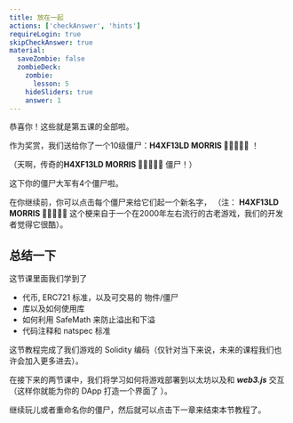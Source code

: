 ```yaml
---
title: 放在一起
actions: ['checkAnswer', 'hints']
requireLogin: true
skipCheckAnswer: true
material:
  saveZombie: false
  zombieDeck:
    zombie:
      lesson: 5
    hideSliders: true
    answer: 1
---
```


恭喜你！这些就是第五课的全部啦。

作为奖赏，我们送给你了一个10级僵尸：**H4XF13LD MORRIS 💯💯😎💯💯** ！

（天啊，传奇的**H4XF13LD MORRIS 💯💯😎💯💯** 僵尸！）

这下你的僵尸大军有4个僵尸啦。

在你继续前，你可以点击每个僵尸来给它们起一个新名字， （注： **H4XF13LD MORRIS 💯💯😎💯💯** 这个梗来自于一个在2000年左右流行的古老游戏，我们的开发者觉得它很酷）。

## 总结一下

这节课里面我们学到了

- 代币,  ERC721 标准，以及可交易的 物件/僵尸
- 库以及如何使用库
- 如何利用 SafeMath 来防止溢出和下溢 
- 代码注释和 natspec 标准 

这节教程完成了我们游戏的 Solidity 编码（仅针对当下来说，未来的课程我们也许会加入更多进去）。

在接下来的两节课中，我们将学习如何将游戏部署到以太坊以及和 **_web3.js_** 交互 （这样你就能为你的 DApp 打造一个界面了 ）。

继续玩儿或者重命名你的僵尸，然后就可以点击下一章来结束本节教程了。

